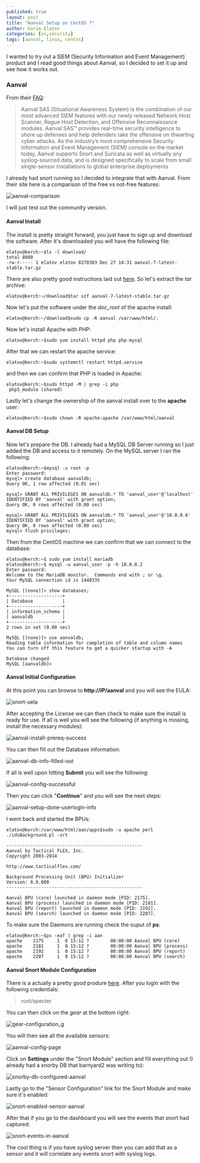 ```yaml
---
published: true
layout: post
title: "Aanval Setup on CentOS 7"
author: Karim Elatov
categories: [os,security]
tags: [aanval, linux, centos]
---
```


I wanted to try out a SIEM (Security Information and Event Management) product and I read good things about Aanval, so I decided to set it up and see how it works out.

### Aanval

From their [FAQ](https://tacticalflex.zendesk.com/hc/en-us/articles/360009381474-What-is-Aanval-):

> Aanval SAS (Situational Awareness System) is the combination of our most advanced SIEM features with our newly released Network Host Scanner, Rogue Host Detection, and Offensive Reconnaissance modules. Aanval SAS™ provides real-time security intelligence to shore up defenses and help defenders take the offensive on thwarting cyber attacks. As the industry’s most comprehensive Security Information and Event Management (SIEM) console on the market today, Aanval supports Snort and Suricata as well as virtually any syslog-sourced data, and is designed specifically to scale from small single-sensor installations to global enterprise deployments

I already had snort running so I decided to integrate that with Aanval. From their site here is a comparison of the free vs not-free features:

![aanval-comparison](https://seacloud.cc/d/480b5e8fcd/files/?p=/aanval-on-centos7/aanval-comparison.png&raw=1)

I will just test out the community version.

#### Aanval Install

The install is pretty straight forward, you just have to sign up and download the software. After it's downloaded you will have the following file:

    elatov@kerch:~$ls -l download/
    total 8080
    -rw-r----- 1 elatov elatov 8270303 Dec 27 14:31 aanval-7-latest-stable.tar.gz

There are also pretty good instructions laid out [here](https://tacticalflex.zendesk.com/hc/en-us/articles/360003407313-Aanval-9-Installation). So let's extract the *tar* archive:

    elatov@kerch:~/download$tar xzf aanval-7-latest-stable.tar.gz

Now let's put the software under the *doc_root* of the apache install:

    elatov@kerch:~/download$sudo cp -R aanval /var/www/html/.

Now let's install Apache with PHP:

    elatov@kerch:~$sudo yum install httpd php php-mysql

After that we can restart the apache service:

    elatov@kerch:~$sudo systemctl restart httpd.service

and then we can confirm that PHP is loaded in Apache:

    elatov@kerch:~$sudo httpd -M | grep -i php
     php5_module (shared)

Lastly let's change the ownership of the aanval install over to the **apache** user:

    elatov@kerch:~$sudo chown -R apache:apache /var/www/html/aanval

#### Aanval DB Setup
Now let's prepare the DB. I already had a MySQL DB Server running so I just added the DB and access to it remotely. On the MySQL server I ran the following:

    elatov@kerch:~$mysql -u root -p
    Enter password: 
    mysql> create database aanvaldb;
    Query OK, 1 row affected (0.01 sec)

    mysql> GRANT ALL PRIVILEGES ON aanvaldb.* TO 'aanval_user'@'localhost' IDENTIFIED BY 'aanval' with grant option;
    Query OK, 0 rows affected (0.00 sec)

    mysql> GRANT ALL PRIVILEGES ON aanvaldb.* TO 'aanval_user'@'10.0.0.6' IDENTIFIED BY 'aanval' with grant option;
    Query OK, 0 rows affected (0.00 sec)
    mysql> flush privileges;

Then from the CentOS machine we can confirm that we can connect to the database:

    elatov@kerch:~$ sudo yum install mariadb
    elatov@kerch:~$ mysql -u aanval_user -p -h 10.0.0.2
    Enter password: 
    Welcome to the MariaDB monitor.  Commands end with ; or \g.
    Your MySQL connection id is 1440335

    MySQL [(none)]> show databases;
    +--------------------+
    | Database           |
    +--------------------+
    | information_schema |
    | aanvaldb           |
    +--------------------+
    2 rows in set (0.00 sec)

    MySQL [(none)]> use aanvaldb;
    Reading table information for completion of table and column names
    You can turn off this feature to get a quicker startup with -A

    Database changed
    MySQL [aanvaldb]> 

#### Aanval Initial Configuration
At this point you can browse to **http://IP/aanval** and you will see the EULA:

![snort-uela](https://seacloud.cc/d/480b5e8fcd/files/?p=/aanval-on-centos7/snort-uela.png&raw=1)

After accepting the License we can then check to make sure the install is ready for use. If all is well you will see the following (if anything is missing, install the necessary modules):

![aanval-install-prereq-success](https://seacloud.cc/d/480b5e8fcd/files/?p=/aanval-on-centos7/aanval-install-prereq-success.png&raw=1)

You can then fill out the Database information:

![aanval-db-info-filled-out](https://seacloud.cc/d/480b5e8fcd/files/?p=/aanval-on-centos7/aanval-db-info-filled-out.png&raw=1)

If all is well upon hitting **Submit** you will see the following:

![aanval-config-successful](https://seacloud.cc/d/480b5e8fcd/files/?p=/aanval-on-centos7/aanval-config-successful.png&raw=1)

Then you can click "**Continue**" and you will see the next steps:

![aanval-setup-done-userlogin-info](https://seacloud.cc/d/480b5e8fcd/files/?p=/aanval-on-centos7/aanval-setup-done-userlogin-info.png&raw=1)

I went back and started the BPUs:

    elatov@kerch:/var/www/html/aan/apps$sudo -u apache perl ./idsBackground.pl -srt

    ---------------------------------------------------
    Aanval by Tactical FLEX, Inc.
    Copyright 2003-2014

    http://www.tacticalflex.com/

    Background Processing Unit (BPU) Initializer
    Version: 8.0.800
    ---------------------------------------------------

    Aanval BPU (core) launched in daemon mode [PID: 2175].
    Aanval BPU (process) launched in daemon mode [PID: 2181].
    Aanval BPU (report) launched in daemon mode [PID: 2192].
    Aanval BPU (search) launched in daemon mode [PID: 2207].

To make sure the Daemons are running check the ouput of **ps**:

    elatov@kerch:~$ps -eaf | grep -i aan
    apache    2175     1  0 15:12 ?        00:00:00 Aanval BPU (core)
    apache    2181     1  0 15:12 ?        00:00:00 Aanval BPU (process)
    apache    2192     1  0 15:12 ?        00:00:00 Aanval BPU (report)
    apache    2207     1  0 15:12 ?        00:00:00 Aanval BPU (search)

#### Aanval Snort Module Configuration

There is a actually a pretty good produre [here](https://tacticalflex.zendesk.com/hc/en-us/articles/360010678893-Snort-vs-Suricata). After you login with the following credentials:

> root/specter

You can then click on the *gear* at the bottom right:

![gear-configuration_g](https://seacloud.cc/d/480b5e8fcd/files/?p=/aanval-on-centos7/gear-configuration_g.png&raw=1)

You will then see all the available sensors:

![aanval-config-page](https://seacloud.cc/d/480b5e8fcd/files/?p=/aanval-on-centos7/aanval-config-page.png&raw=1)

Click on **Settings** under the "Snort Module" section and fill everything out (I already had a snorby DB that barnyard2 was writing to):

![snorby-db-configured-aanval](https://seacloud.cc/d/480b5e8fcd/files/?p=/aanval-on-centos7/snorby-db-configured-aanval.png&raw=1)

Lastly go to the "Sensor Configuration" link for the Snort Module and make sure it's enabled:

![snort-enabled-sensor-aanval](https://seacloud.cc/d/480b5e8fcd/files/?p=/aanval-on-centos7/snort-enabled-sensor-aanval.png&raw=1)

After that if you go to the dashboard you will see the events that snort had captured:

![snort-events-in-aanval](https://seacloud.cc/d/480b5e8fcd/files/?p=//aanval-on-centos7/snort-events-in-aanval.png&raw=1)

The cool thing is if you have syslog server then you can add that as a sensor and it will correlate any events snort with syslog logs.
